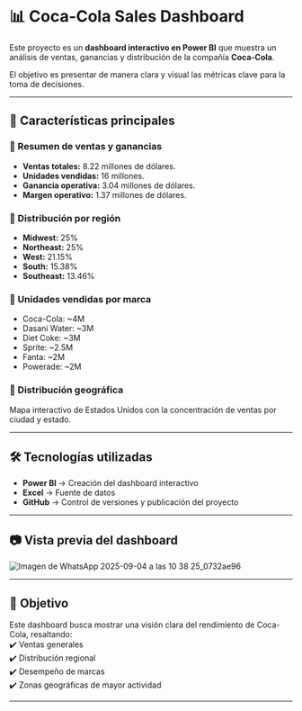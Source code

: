 # 📊 Coca-Cola Sales Dashboard

Este proyecto es un **dashboard interactivo en Power BI** que muestra un análisis de ventas, ganancias y distribución de la compañía **Coca-Cola**.  

El objetivo es presentar de manera clara y visual las métricas clave para la toma de decisiones.

---

## 🚀 Características principales

### 🔹 Resumen de ventas y ganancias
- **Ventas totales:** 8.22 millones de dólares.  
- **Unidades vendidas:** 16 millones.  
- **Ganancia operativa:** 3.04 millones de dólares.  
- **Margen operativo:** 1.37 millones de dólares.  

### 🔹 Distribución por región
- **Midwest:** 25%  
- **Northeast:** 25%  
- **West:** 21.15%  
- **South:** 15.38%  
- **Southeast:** 13.46%  

### 🔹 Unidades vendidas por marca
- Coca-Cola: ~4M  
- Dasani Water: ~3M  
- Diet Coke: ~3M  
- Sprite: ~2.5M  
- Fanta: ~2M  
- Powerade: ~2M  

### 🔹 Distribución geográfica
Mapa interactivo de Estados Unidos con la concentración de ventas por ciudad y estado.

---

## 🛠️ Tecnologías utilizadas
- **Power BI** → Creación del dashboard interactivo  
- **Excel** → Fuente de datos  
- **GitHub** → Control de versiones y publicación del proyecto  

---

## 📷 Vista previa del dashboard
![Imagen de WhatsApp 2025-09-04 a las 10 38 25_0732ae96](https://github.com/user-attachments/assets/5c91bae0-6e56-4b77-b6a1-1fca7e406610)


---

## 📌 Objetivo
Este dashboard busca mostrar una visión clara del rendimiento de Coca-Cola, resaltando:  
✔️ Ventas generales  
✔️ Distribución regional  
✔️ Desempeño de marcas  
✔️ Zonas geográficas de mayor actividad  

---
